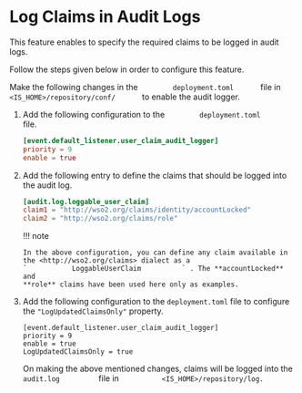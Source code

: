 # Log Claims in Audit Logs

This feature enables to specify the required claims to be logged in
audit logs.

Follow the steps given below in order to configure this feature.

Make the following changes in the `         deployment.toml       ` file
in `         <IS_HOME>/repository/conf/       ` to enable
the audit logger.

1.  Add the following configuration to the  `         deployment.toml       ` file.

    ``` toml
    [event.default_listener.user_claim_audit_logger]     
    priority = 9
    enable = true
    ```

2.  Add the following entry to define the claims that should be logged into the
    audit log.

    ```toml
    [audit.log.loggable_user_claim]
    claim1 = "http://wso2.org/claims/identity/accountLocked"
    claim2 = "http://wso2.org/claims/role"
    ```

    !!! note
    
        In the above configuration, you can define any claim available in
        the <http://wso2.org/claims> dialect as a
        `           LoggableUserClaim          ` . The **accountLocked** and
        **role** claims have been used here only as examples.
        
3. Add the following configuration to the `deployment.toml` file to configure the `"LogUpdatedClaimsOnly"` property.
   
   ```
   [event.default_listener.user_claim_audit_logger]     
   priority = 9
   enable = true
   LogUpdatedClaimsOnly = true
   ```

    On making the above mentioned changes, claims will be logged into
    the `           audit.log          ` file in
    `           <IS_HOME>/repository/log.          `

      

  

  
